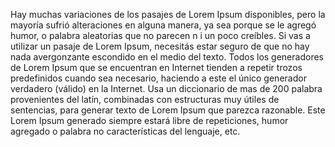 Hay muchas variaciones de los
pasajes de Lorem Ipsum 
disponibles, pero la mayoría 
sufrió alteraciones en alguna
 manera, ya sea porque se le
  agregó humor, o palabra 
  aleatorias que no parecen n
  i un poco creíbles. Si vas 
  a utilizar un pasaje de Lorem Ipsum, necesitás estar seguro 
  de que no hay nada 
  avergonzante escondido en el
   medio del texto. Todos los 
   generadores de Lorem Ipsum 
   que se encuentran en Internet
    tienden a repetir trozos 
    predefinidos cuando sea necesario, haciendo a este
     el único generador verdadero (válido) en la 
     Internet. Usa un 
     diccionario de mas de 200 
     palabra provenientes del 
     latín, combinadas con 
     estructuras muy útiles de 
     sentencias, para generar 
     texto de Lorem Ipsum que 
     parezca razonable. Este 
     Lorem Ipsum generado 
     siempre estará libre de 
     repeticiones, humor 
     agregado o palabra no 
     características del 
     lenguaje, etc.